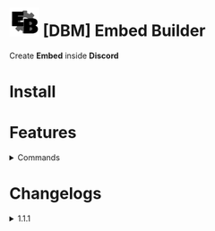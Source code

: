 # ![app icon](./Screenshot/EB.png) [DBM] Embed Builder
 Create **Embed** inside **Discord**
 
# Install

# Features
<details><summary>Commands</summary>

* `embed <embed>` | Create embed from json
* `embed help <1/2/3/4/5>` | Embed Builder guide
* `embed variables` | List of variables
* `embed colors` | List of color variables
* `embed examples` | List of example format
</details>

# Changelogs

<details><summary>1.1.1</summary>

* Added `embed help`
* Bugs fixed

<details><summary>1.2.5</summary>

* Added `embed variables`
* Added `embed colors`
* Added `embed examples`
* Bugs fixed

</details>
